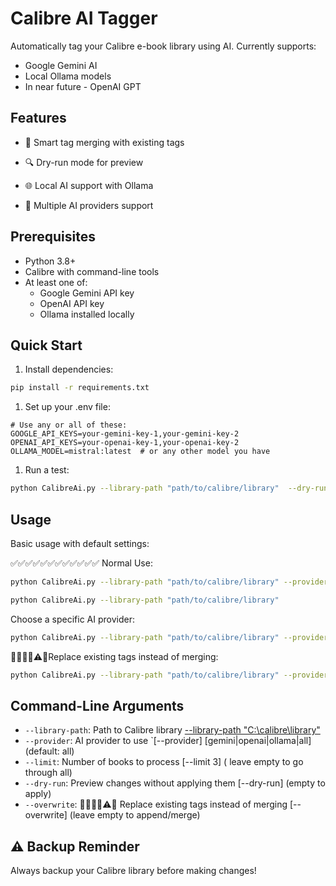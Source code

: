 # Calibre AI Tagger

Automatically tag your Calibre e-book library using AI. Currently supports:

- Google Gemini AI
- Local Ollama models
- In near future - OpenAI GPT

## Features


- 🔄 Smart tag merging with existing tags
- 🔍 Dry-run mode for preview

- 🌐 Local AI support with Ollama
- 🤖 Multiple AI providers support

## Prerequisites

- Python 3.8+
- Calibre with command-line tools
- At least one of:
  - Google Gemini API key
  - OpenAI API key
  - Ollama installed locally

## Quick Start

1. Install dependencies:

```bash
pip install -r requirements.txt
```

1. Set up your .env file:

```env
# Use any or all of these:
GOOGLE_API_KEYS=your-gemini-key-1,your-gemini-key-2
OPENAI_API_KEYS=your-openai-key-1,your-openai-key-2
OLLAMA_MODEL=mistral:latest  # or any other model you have
```

1. Run a test:

```bash
python CalibreAi.py --library-path "path/to/calibre/library"  --dry-run --limit 3 --dry-run
```

## Usage

Basic usage with default settings:

✅✅✅✅✅✅✅✅✅✅✅✅ Normal Use:
```bash
python CalibreAi.py --library-path "path/to/calibre/library" --provider ollama
```


```bash
python CalibreAi.py --library-path "path/to/calibre/library" 
```

Choose a specific AI provider:

```bash
python CalibreAi.py --library-path "path/to/calibre/library" --provider [gemini|openai|ollama]
```

🚩🚧🏴‍☠️⚠🛑Replace existing tags instead of merging:

```bash
python CalibreAi.py --library-path "path/to/calibre/library" --provider ollama --overwrite
```

## Command-Line Arguments

- `--library-path`: Path to Calibre library [--library-path "C:\calibre\library"](required)
- `--provider`: AI provider to use `[--provider] [gemini|openai|ollama|all] (default: all)
- `--limit`: Number of books to process [--limit 3] ( leave empty to go through all)
- `--dry-run`: Preview changes without applying them [--dry-run] (empty to apply)
- `--overwrite`: 🚩🚧🏴‍☠️⚠🛑 Replace existing tags instead of merging [--overwrite] (leave empty to append/merge)

## ⚠️ Backup Reminder

Always backup your Calibre library before making changes!
